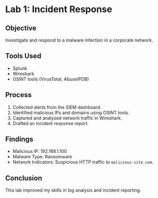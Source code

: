 # Lab 1: Incident Response

## Objective
Investigate and respond to a malware infection in a corporate network.

## Tools Used
- Splunk
- Wireshark
- OSINT tools (VirusTotal, AbuseIPDB)

## Process
1. Collected alerts from the SIEM dashboard.
2. Identified malicious IPs and domains using OSINT tools.
3. Captured and analyzed network traffic in Wireshark.
4. Drafted an incident response report.

## Findings
- Malicious IP: 192.168.1.100
- Malware Type: Ransomware
- Network Indicators: Suspicious HTTP traffic to `malicious-site.com`.

## Conclusion
This lab improved my skills in log analysis and incident reporting.
